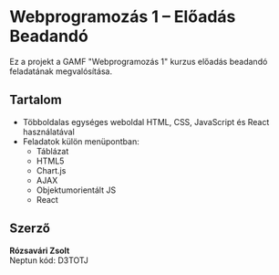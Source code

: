 # Webprogramozás 1 – Előadás Beadandó

Ez a projekt a GAMF "Webprogramozás 1" kurzus előadás beadandó feladatának megvalósítása.

##  Tartalom

- Többoldalas egységes weboldal HTML, CSS, JavaScript és React használatával
- Feladatok külön menüpontban:
  -  Táblázat 
  -  HTML5 
  -  Chart.js 
  -  AJAX 
  -  Objektumorientált JS 
  -  React 


##  Szerző

**Rózsavári Zsolt**  
Neptun kód: D3TOTJ  
